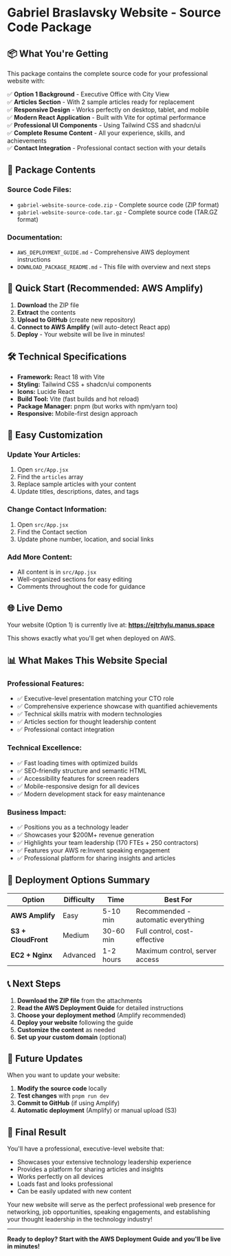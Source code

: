 # Gabriel Braslavsky Website - Source Code Package

## 📦 What You're Getting

This package contains the complete source code for your professional website with:

✅ **Option 1 Background** - Executive Office with City View  
✅ **Articles Section** - With 2 sample articles ready for replacement  
✅ **Responsive Design** - Works perfectly on desktop, tablet, and mobile  
✅ **Modern React Application** - Built with Vite for optimal performance  
✅ **Professional UI Components** - Using Tailwind CSS and shadcn/ui  
✅ **Complete Resume Content** - All your experience, skills, and achievements  
✅ **Contact Integration** - Professional contact section with your details  

## 📁 Package Contents

### Source Code Files:
- `gabriel-website-source-code.zip` - Complete source code (ZIP format)
- `gabriel-website-source-code.tar.gz` - Complete source code (TAR.GZ format)

### Documentation:
- `AWS_DEPLOYMENT_GUIDE.md` - Comprehensive AWS deployment instructions
- `DOWNLOAD_PACKAGE_README.md` - This file with overview and next steps

## 🚀 Quick Start (Recommended: AWS Amplify)

1. **Download** the ZIP file
2. **Extract** the contents
3. **Upload to GitHub** (create new repository)
4. **Connect to AWS Amplify** (will auto-detect React app)
5. **Deploy** - Your website will be live in minutes!

## 🛠 Technical Specifications

- **Framework:** React 18 with Vite
- **Styling:** Tailwind CSS + shadcn/ui components
- **Icons:** Lucide React
- **Build Tool:** Vite (fast builds and hot reload)
- **Package Manager:** pnpm (but works with npm/yarn too)
- **Responsive:** Mobile-first design approach

## 📝 Easy Customization

### Update Your Articles:
1. Open `src/App.jsx`
2. Find the `articles` array
3. Replace sample articles with your content
4. Update titles, descriptions, dates, and tags

### Change Contact Information:
1. Open `src/App.jsx`
2. Find the Contact section
3. Update phone number, location, and social links

### Add More Content:
- All content is in `src/App.jsx`
- Well-organized sections for easy editing
- Comments throughout the code for guidance

## 🌐 Live Demo

Your website (Option 1) is currently live at:
**https://ejtrhylu.manus.space**

This shows exactly what you'll get when deployed on AWS.

## 📊 What Makes This Website Special

### Professional Features:
- ✅ Executive-level presentation matching your CTO role
- ✅ Comprehensive experience showcase with quantified achievements
- ✅ Technical skills matrix with modern technologies
- ✅ Articles section for thought leadership content
- ✅ Professional contact integration

### Technical Excellence:
- ✅ Fast loading times with optimized builds
- ✅ SEO-friendly structure and semantic HTML
- ✅ Accessibility features for screen readers
- ✅ Mobile-responsive design for all devices
- ✅ Modern development stack for easy maintenance

### Business Impact:
- ✅ Positions you as a technology leader
- ✅ Showcases your $200M+ revenue generation
- ✅ Highlights your team leadership (170 FTEs + 250 contractors)
- ✅ Features your AWS re:Invent speaking engagement
- ✅ Professional platform for sharing insights and articles

## 🎯 Deployment Options Summary

| Option | Difficulty | Time | Best For |
|--------|------------|------|----------|
| **AWS Amplify** | Easy | 5-10 min | Recommended - automatic everything |
| **S3 + CloudFront** | Medium | 30-60 min | Full control, cost-effective |
| **EC2 + Nginx** | Advanced | 1-2 hours | Maximum control, server access |

## 📞 Next Steps

1. **Download the ZIP file** from the attachments
2. **Read the AWS Deployment Guide** for detailed instructions
3. **Choose your deployment method** (Amplify recommended)
4. **Deploy your website** following the guide
5. **Customize the content** as needed
6. **Set up your custom domain** (optional)

## 🔄 Future Updates

When you want to update your website:
1. **Modify the source code** locally
2. **Test changes** with `pnpm run dev`
3. **Commit to GitHub** (if using Amplify)
4. **Automatic deployment** (Amplify) or manual upload (S3)

## 🎉 Final Result

You'll have a professional, executive-level website that:
- Showcases your extensive technology leadership experience
- Provides a platform for sharing articles and insights
- Works perfectly on all devices
- Loads fast and looks professional
- Can be easily updated with new content

Your new website will serve as the perfect professional web presence for networking, job opportunities, speaking engagements, and establishing your thought leadership in the technology industry!

---

**Ready to deploy? Start with the AWS Deployment Guide and you'll be live in minutes!**

